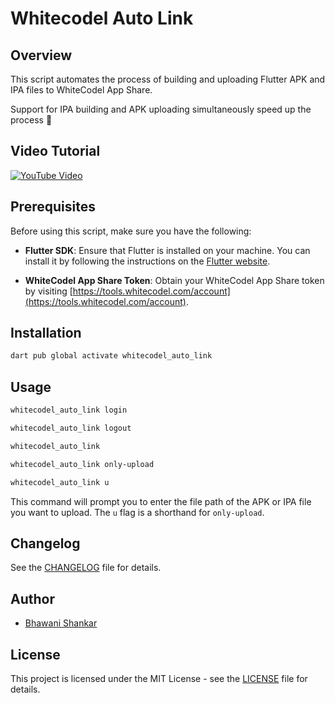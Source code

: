 # Whitecodel Auto Link

## Overview

This script automates the process of building and uploading Flutter APK and IPA files to WhiteCodel App Share.

Support for IPA building and APK uploading simultaneously speed up the process 🚀

## Video Tutorial

[![YouTube Video](https://img.youtube.com/vi/uueVxQoJqCQ/sddefault.jpg)](https://www.youtube.com/watch?v=ZCZ2ic0ePlQ)

## Prerequisites

Before using this script, make sure you have the following:

- **Flutter SDK**: Ensure that Flutter is installed on your machine. You can install it by following the instructions on the [Flutter website](https://flutter.dev/docs/get-started/install).

- **WhiteCodel App Share Token**: Obtain your WhiteCodel App Share token by visiting [https://tools.whitecodel.com/account](https://tools.whitecodel.com/account).

## Installation

```bash
dart pub global activate whitecodel_auto_link
```

## Usage

```bash
whitecodel_auto_link login
```

```bash
whitecodel_auto_link logout
```

```bash
whitecodel_auto_link
```

```bash
whitecodel_auto_link only-upload
```

```bash
whitecodel_auto_link u
```

This command will prompt you to enter the file path of the APK or IPA file you want to upload. The `u` flag is a shorthand for `only-upload`.

## Changelog

See the [CHANGELOG](CHANGELOG.md) file for details.

## Author

- [Bhawani Shankar](https://www.linkedin.com/in/bhawani-shankar-mahawar-601777170/)

## License

This project is licensed under the MIT License - see the [LICENSE](https://github.com/whitecodel/whitecodel_auto_link/blob/main/LICENSE) file for details.
